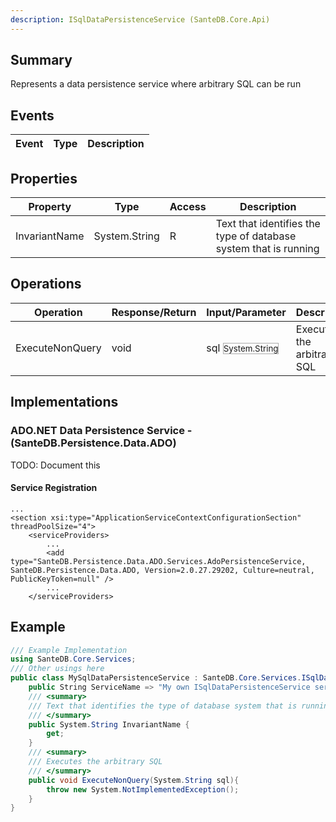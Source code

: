 ```yaml
---
description: ISqlDataPersistenceService (SanteDB.Core.Api)
---
```


## Summary
Represents a data persistence service where arbitrary SQL can be run

## Events

|Event|Type|Description|
|-|-|-|

## Properties

|Property|Type|Access|Description|
|-|-|-|-|
|InvariantName|System.String|R|Text that identifies the type of database system that is running|

## Operations

|Operation|Response/Return|Input/Parameter|Description|
|-|-|-|-|
|ExecuteNonQuery|void|sql <small style='border:solid 1px #aaa'>System.String</small>|Executes the arbitrary SQL|

## Implementations


### ADO.NET Data Persistence Service - (SanteDB.Persistence.Data.ADO)
TODO: Document this

#### Service Registration
```markup
...
<section xsi:type="ApplicationServiceContextConfigurationSection" threadPoolSize="4">
	<serviceProviders>
		...
		<add type="SanteDB.Persistence.Data.ADO.Services.AdoPersistenceService, SanteDB.Persistence.Data.ADO, Version=2.0.27.29202, Culture=neutral, PublicKeyToken=null" />
		...
	</serviceProviders>
```
## Example
```csharp
/// Example Implementation
using SanteDB.Core.Services;
/// Other usings here
public class MySqlDataPersistenceService : SanteDB.Core.Services.ISqlDataPersistenceService { 
	public String ServiceName => "My own ISqlDataPersistenceService service";
	/// <summary>
	/// Text that identifies the type of database system that is running
	/// </summary>
	public System.String InvariantName {
		get;
	}
	/// <summary>
	/// Executes the arbitrary SQL
	/// </summary>
	public void ExecuteNonQuery(System.String sql){
		throw new System.NotImplementedException();
	}
}
```
